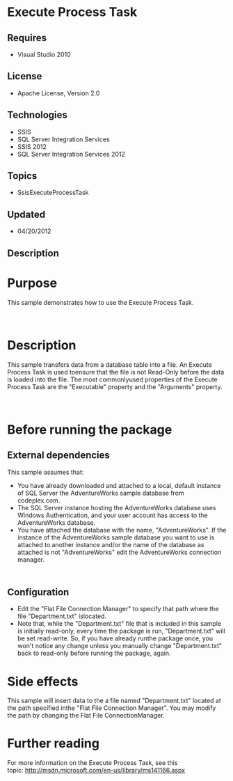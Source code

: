 # Execute Process Task
## Requires
- Visual Studio 2010
## License
- Apache License, Version 2.0
## Technologies
- SSIS
- SQL Server Integration Services
- SSIS 2012
- SQL Server Integration Services 2012
## Topics
- SsisExecuteProcessTask
## Updated
- 04/20/2012
## Description

<h1>Purpose</h1>
<p>This sample demonstrates how to use the Execute Process Task.</p>
<h1><br>
Description</h1>
<p>This sample transfers data from a database table into a file. An Execute Process Task is used toensure that the file is not Read-Only before the data is loaded into the file. The most commonlyused properties of the Execute Process Task are the &quot;Executable&quot;
 property and the &quot;Arguments&quot;&nbsp;property.</p>
<h1><br>
Before running the package</h1>
<h2>External dependencies</h2>
<p>This sample assumes that:</p>
<ul>
<li>You have already downloaded and attached to a local, default instance of SQL Server the&nbsp;AdventureWorks sample database from codeplex.com.
</li><li>The SQL Server instance hosting the AdventureWorks database uses Windows Authentication, and your&nbsp;user account has access to the AdventureWorks database.
</li><li>You have attached the database with the name, &quot;AdventureWorks&quot;. If the instance of the&nbsp;AdventureWorks sample database you want to use is attached to another instance and/or the name of&nbsp;the database as attached is not &quot;AdventureWorks&quot; edit the
 AdventureWorks connection manager. </li></ul>
<h2><br>
Configuration</h2>
<ul>
<li>Edit the &quot;Flat File Connection Manager&quot; to specify that path where the file &quot;Department.txt&quot; islocated.
</li><li>Note that, while the &quot;Department.txt&quot; file that is included in this sample is initially read-only, every time the package is run, &quot;Department.txt&quot; will be set read-write. So, if you have already runthe package once, you won't notice any change unless you
 manually change &quot;Department.txt&quot; back to&nbsp;read-only before running the package, again.
</li></ul>
<h1>Side effects</h1>
<p>This sample will insert data to the a file named &quot;Department.txt&quot; located at the path specified inthe &quot;Flat File Connection Manager&quot;. You may modify the path by changing the Flat File ConnectionManager.</p>
<h1>Further reading</h1>
<p>For more information on the Execute Process Task, see this topic:&nbsp;<a href="http://msdn.microsoft.com/en-us/library/ms141166.aspx">http://msdn.microsoft.com/en-us/library/ms141166.aspx</a></p>
